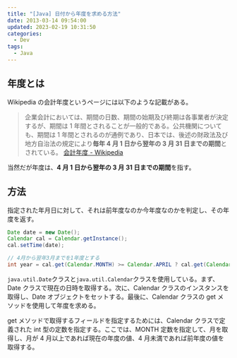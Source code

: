 ```yaml
---
title: "[Java] 日付から年度を求める方法"
date: 2013-03-14 09:54:00
updated: 2023-02-19 10:31:50
categories:
  - Dev
tags:
  - Java
---
```


## 年度とは

Wikipedia の会計年度というページには以下のような記載がある。

> 企業会計においては、期間の日数、期間の始期及び終期は各事業者が決定するが、期間は 1 年間とされることが一般的である。公共機関についても、期間は 1 年間とされるのが通例であり、日本では、後述の財政法及び地方自治法の規定により**毎年 4 月 1 日から翌年の 3 月 31 日までの期間**とされている。
> [会計年度 - Wikipedia](https://ja.wikipedia.org/wiki/%E4%BC%9A%E8%A8%88%E5%B9%B4%E5%BA%A6)

当然だが年度は、**4 月 1 日から翌年の 3 月 31 日までの期間**を指す。

## 方法

指定された年月日に対して、それは前年度なのか今年度なのかを判定し、その年度を返す。

```java
Date date = new Date();
Calendar cal = Calendar.getInstance();
cal.setTime(date);

// 4月から翌年3月までを1年度とする
int year = cal.get(Calendar.MONTH) >= Calendar.APRIL ? cal.get(Calendar.YEAR) : cal.get(Calendar.YEAR) - 1;
```

`java.util.Date`クラスと`java.util.Calendar`クラスを使用している。まず、Date クラスで現在の日時を取得する。次に、Calendar クラスのインスタンスを取得し、Date オブジェクトをセットする。最後に、Calendar クラスの get メソッドを使用して年度を求める。

get メソッドで取得するフィールドを指定するためには、Calendar クラスで定義された int 型の定数を指定する。ここでは、MONTH 定数を指定して、月を取得し、月が 4 月以上であれば現在の年度の値、4 月未満であれば前年度の値を取得する。
